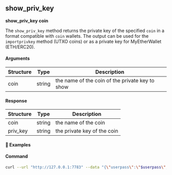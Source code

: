 
## show\_priv\_key

**show_priv_key coin**

The `show_priv_key` method returns the private key of the specified `coin` in a format compatible with `coin` wallets.
The output can be used for the `importprivkey` method (UTXO coins) or as a private key for MyEtherWallet (ETH/ERC20).

#### Arguments

| Structure | Type   | Description                                     |
| --------- | ------ | --------------------------------------------    |
| coin      | string | the name of the coin of the private key to show |

#### Response

| Structure       | Type             | Description                                                                                                                                                                                                                                              |
| --------------- | ---------------- | -------------------------------------------------------------------------------------------------------------------------------------------------------------------------------------------------------------------------------------------------------- |
| coin            | string           | the name of the coin                                                                                                                                                                                                                                     |
| priv_key        | string           | the private key of the coin                                                                                                                                                                                                                              |

#### :pushpin: Examples

#### Command

```bash
curl --url "http://127.0.0.1:7783" --data "{\"userpass\":\"$userpass\",\"method\":\"show_priv_key\",\"coin\":\"HELLOWORLD\"}"
```

<div style="margin-top: 0.5rem;">

<collapse-text hidden title="Response">

#### Response (UTXO WIF)

```json
{
  "coin": "HELLOWORLD",
  "priv_key": "UvCjJf4dKSs2vFGVtCnUTAhR5FTZGdg43DDRa9s7s5DV1sSDX14g"
}
```

#### Response (0x-prefixed ETH private key)

```json
{
  "coin": "ETH",
  "priv_key": "0xb8c774f071de08c7fd8f62b97f1a5726f6ce9f1bcf141b70b86689254ed6714e"
}
```

</collapse-text>

</div>
